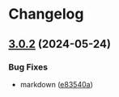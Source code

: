 # Changelog

## [3.0.2](https://github.com/mongodb-js/mongodb-connection-string-url/compare/v3.0.1...v3.0.2) (2024-05-24)


### Bug Fixes

* markdown ([e83540a](https://github.com/mongodb-js/mongodb-connection-string-url/commit/e83540ac13b26ad23ee6314b8f1a5afedb6352fd))
